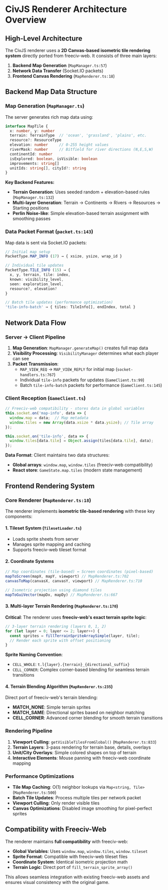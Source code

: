 # CivJS Renderer Architecture Overview

## High-Level Architecture

The CivJS renderer uses a **2D Canvas-based isometric tile rendering system** directly ported from freeciv-web. It consists of three main layers:

1. **Backend Map Generation** (`MapManager.ts:57`)
2. **Network Data Transfer** (Socket.IO packets)  
3. **Frontend Canvas Rendering** (`MapRenderer.ts:18`)

## Backend Map Data Structure

### Map Generation (`MapManager.ts`)
The server generates rich map data using:

```typescript
interface MapTile {
  x: number, y: number
  terrain: TerrainType  // 'ocean', 'grassland', 'plains', etc.
  resource?: ResourceType
  elevation: number     // 0-255 height values
  riverMask: number     // Bitfield for river directions (N,E,S,W)
  continentId: number
  isExplored: boolean, isVisible: boolean
  improvements: string[]
  unitIds: string[], cityId?: string
}
```

**Key Backend Features:**
- **Terrain Generation**: Uses seeded random + elevation-based rules (`MapManager.ts:132`)
- **Multi-layer Generation**: Terrain → Continents → Rivers → Resources → Starting positions
- **Perlin Noise-like**: Simple elevation-based terrain assignment with smoothing passes

### Data Packet Format (`packet.ts:143`)
Map data is sent via Socket.IO packets:

```typescript
// Initial map setup
PacketType.MAP_INFO (17) → { xsize, ysize, wrap_id }

// Individual tile updates  
PacketType.TILE_INFO (15) → { 
  x, y, terrain, tile: index,
  known: visibility_level,
  seen: exploration_level,
  resource?, elevation?
}

// Batch tile updates (performance optimization)
'tile-info-batch' → { tiles: TileInfo[], endIndex, total }
```

## Network Data Flow

### Server → Client Pipeline
1. **Map Generation**: `MapManager.generateMap()` creates full map data
2. **Visibility Processing**: `VisibilityManager` determines what each player can see  
3. **Packet Transmission**: 
   - `MAP_VIEW_REQ` → `MAP_VIEW_REPLY` for initial map (`socket-handlers.ts:767`)
   - Individual `tile-info` packets for updates (`GameClient.ts:99`)
   - Batch `tile-info-batch` packets for performance (`GameClient.ts:145`)

### Client Reception (`GameClient.ts`)
```typescript
// Freeciv-web compatibility - stores data in global variables
this.socket.on('map-info', data => {
  window.map = data;  // Map metadata  
  window.tiles = new Array(data.xsize * data.ysize); // Tile array
});

this.socket.on('tile-info', data => {
  window.tiles[data.tile] = Object.assign(tiles[data.tile], data);
});
```

**Data Format**: Client maintains two data structures:
- **Global arrays**: `window.map`, `window.tiles` (freeciv-web compatibility)
- **React store**: `GameState.map.tiles` (modern state management)

## Frontend Rendering System

### Core Renderer (`MapRenderer.ts:18`)

The renderer implements **isometric tile-based rendering** with these key components:

#### 1. **Tileset System** (`TilesetLoader.ts`)
- Loads sprite sheets from server  
- Manages sprite mapping and caching
- Supports freeciv-web tileset format

#### 2. **Coordinate Systems**
```typescript
// Map coordinates (tile-based) ↔ Screen coordinates (pixel-based)
mapToScreen(mapX, mapY, viewport) // MapRenderer.ts:702
canvasToMap(canvasX, canvasY, viewport) // MapRenderer.ts:710

// Isometric projection using diamond tiles
mapToGuiVector(mapDx, mapDy) // MapRenderer.ts:667
```

#### 3. **Multi-layer Terrain Rendering** (`MapRenderer.ts:170`)

**Critical**: The renderer uses **freeciv-web's exact terrain sprite logic**:

```typescript
// 3-layer terrain rendering (layers 0, 1, 2)
for (let layer = 0; layer <= 2; layer++) {
  const sprites = fillTerrainSpriteArraySimple(layer, tile);
  // Render each sprite with offset positioning
}
```

**Sprite Naming Convention**:
- `CELL_WHOLE`: `t.l{layer}.{terrain}_{directional_suffix}`
- `CELL_CORNER`: Complex corner-based blending for seamless terrain transitions

#### 4. **Terrain Blending Algorithm** (`MapRenderer.ts:235`)
Direct port of freeciv-web's terrain blending:
- **MATCH_NONE**: Simple terrain sprites
- **MATCH_SAME**: Directional sprites based on neighbor matching
- **CELL_CORNER**: Advanced corner blending for smooth terrain transitions

### Rendering Pipeline

1. **Viewport Culling**: `getVisibleTilesFromGlobal()` (`MapRenderer.ts:833`)
2. **Terrain Layers**: 3-pass rendering for terrain base, details, overlays
3. **Unit/City Overlays**: Simple colored shapes on top of terrain  
4. **Interactive Elements**: Mouse panning with freeciv-web coordinate mapping

### Performance Optimizations

- **Tile Map Caching**: O(1) neighbor lookups via `Map<string, Tile>` (`MapRenderer.ts:500`)
- **Batch Tile Updates**: Process multiple tiles per network packet
- **Viewport Culling**: Only render visible tiles
- **Canvas Optimizations**: Disabled image smoothing for pixel-perfect sprites

## Compatibility with Freeciv-Web

The renderer maintains **full compatibility** with freeciv-web:

- **Global Variables**: Uses `window.map`, `window.tiles`, `window.tileset`
- **Sprite Format**: Compatible with freeciv-web tileset files  
- **Coordinate System**: Identical isometric projection math
- **Terrain Logic**: Direct port of `fill_terrain_sprite_array()`

This allows seamless integration with existing freeciv-web assets and ensures visual consistency with the original game.